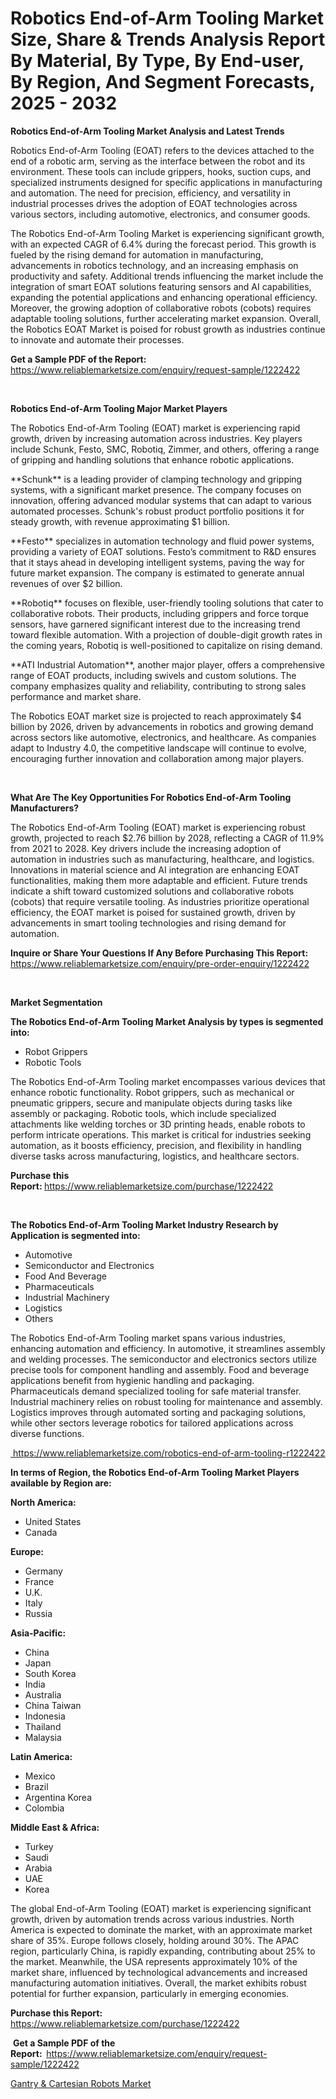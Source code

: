 <p><h1>Robotics End-of-Arm Tooling Market Size, Share & Trends Analysis Report By Material, By Type, By End-user, By Region, And Segment Forecasts, 2025 - 2032</h1></p><p><strong>Robotics End-of-Arm Tooling Market Analysis and Latest Trends</strong></p>
<p><p>Robotics End-of-Arm Tooling (EOAT) refers to the devices attached to the end of a robotic arm, serving as the interface between the robot and its environment. These tools can include grippers, hooks, suction cups, and specialized instruments designed for specific applications in manufacturing and automation. The need for precision, efficiency, and versatility in industrial processes drives the adoption of EOAT technologies across various sectors, including automotive, electronics, and consumer goods.</p><p>The Robotics End-of-Arm Tooling Market is experiencing significant growth, with an expected CAGR of 6.4% during the forecast period. This growth is fueled by the rising demand for automation in manufacturing, advancements in robotics technology, and an increasing emphasis on productivity and safety. Additional trends influencing the market include the integration of smart EOAT solutions featuring sensors and AI capabilities, expanding the potential applications and enhancing operational efficiency. Moreover, the growing adoption of collaborative robots (cobots) requires adaptable tooling solutions, further accelerating market expansion. Overall, the Robotics EOAT Market is poised for robust growth as industries continue to innovate and automate their processes.</p></p>
<p><strong>Get a Sample PDF of the Report:&nbsp;</strong> <a href="https://www.reliablemarketsize.com/enquiry/request-sample/1222422?utm_campaign=1789&utm_medium=2&utm_source=Github&utm_content=ia&utm_term=02032025&utm_id=robotics-end-of-arm-tooling">https://www.reliablemarketsize.com/enquiry/request-sample/1222422</a></p>
<p>&nbsp;</p>
<p><strong>Robotics End-of-Arm Tooling Major Market Players</strong></p>
<p><p>The Robotics End-of-Arm Tooling (EOAT) market is experiencing rapid growth, driven by increasing automation across industries. Key players include Schunk, Festo, SMC, Robotiq, Zimmer, and others, offering a range of gripping and handling solutions that enhance robotic applications.</p><p>**Schunk** is a leading provider of clamping technology and gripping systems, with a significant market presence. The company focuses on innovation, offering advanced modular systems that can adapt to various automated processes. Schunk's robust product portfolio positions it for steady growth, with revenue approximating $1 billion.</p><p>**Festo** specializes in automation technology and fluid power systems, providing a variety of EOAT solutions. Festo’s commitment to R&D ensures that it stays ahead in developing intelligent systems, paving the way for future market expansion. The company is estimated to generate annual revenues of over $2 billion.</p><p>**Robotiq** focuses on flexible, user-friendly tooling solutions that cater to collaborative robots. Their products, including grippers and force torque sensors, have garnered significant interest due to the increasing trend toward flexible automation. With a projection of double-digit growth rates in the coming years, Robotiq is well-positioned to capitalize on rising demand.</p><p>**ATI Industrial Automation**, another major player, offers a comprehensive range of EOAT products, including swivels and custom solutions. The company emphasizes quality and reliability, contributing to strong sales performance and market share.</p><p>The Robotics EOAT market size is projected to reach approximately $4 billion by 2026, driven by advancements in robotics and growing demand across sectors like automotive, electronics, and healthcare. As companies adapt to Industry 4.0, the competitive landscape will continue to evolve, encouraging further innovation and collaboration among major players.</p></p>
<p>&nbsp;</p>
<p><strong>What Are The Key Opportunities For Robotics End-of-Arm Tooling Manufacturers?</strong></p>
<p><p>The Robotics End-of-Arm Tooling (EOAT) market is experiencing robust growth, projected to reach $2.76 billion by 2028, reflecting a CAGR of 11.9% from 2021 to 2028. Key drivers include the increasing adoption of automation in industries such as manufacturing, healthcare, and logistics. Innovations in material science and AI integration are enhancing EOAT functionalities, making them more adaptable and efficient. Future trends indicate a shift toward customized solutions and collaborative robots (cobots) that require versatile tooling. As industries prioritize operational efficiency, the EOAT market is poised for sustained growth, driven by advancements in smart tooling technologies and rising demand for automation.</p></p>
<p><strong>Inquire or Share Your Questions If Any Before Purchasing This Report:</strong> <a href="https://www.reliablemarketsize.com/enquiry/pre-order-enquiry/1222422?utm_campaign=1789&utm_medium=2&utm_source=Github&utm_content=ia&utm_term=02032025&utm_id=robotics-end-of-arm-tooling">https://www.reliablemarketsize.com/enquiry/pre-order-enquiry/1222422</a></p>
<p>&nbsp;</p>
<p><strong>Market Segmentation</strong></p>
<p><strong>The Robotics End-of-Arm Tooling Market Analysis by types is segmented into:</strong></p>
<p><ul><li>Robot Grippers</li><li>Robotic Tools</li></ul></p>
<p><p>The Robotics End-of-Arm Tooling market encompasses various devices that enhance robotic functionality. Robot grippers, such as mechanical or pneumatic grippers, secure and manipulate objects during tasks like assembly or packaging. Robotic tools, which include specialized attachments like welding torches or 3D printing heads, enable robots to perform intricate operations. This market is critical for industries seeking automation, as it boosts efficiency, precision, and flexibility in handling diverse tasks across manufacturing, logistics, and healthcare sectors.</p></p>
<p><strong>Purchase this Report:&nbsp;</strong><a href="https://www.reliablemarketsize.com/purchase/1222422?utm_campaign=1789&utm_medium=2&utm_source=Github&utm_content=ia&utm_term=02032025&utm_id=robotics-end-of-arm-tooling">https://www.reliablemarketsize.com/purchase/1222422</a></p>
<p>&nbsp;</p>
<p><strong>The Robotics End-of-Arm Tooling Market Industry Research by Application is segmented into:</strong></p>
<p><ul><li>Automotive</li><li>Semiconductor and Electronics</li><li>Food And Beverage</li><li>Pharmaceuticals</li><li>Industrial Machinery</li><li>Logistics</li><li>Others</li></ul></p>
<p><p>The Robotics End-of-Arm Tooling market spans various industries, enhancing automation and efficiency. In automotive, it streamlines assembly and welding processes. The semiconductor and electronics sectors utilize precise tools for component handling and assembly. Food and beverage applications benefit from hygienic handling and packaging. Pharmaceuticals demand specialized tooling for safe material transfer. Industrial machinery relies on robust tooling for maintenance and assembly. Logistics improves through automated sorting and packaging solutions, while other sectors leverage robotics for tailored applications across diverse functions.</p></p>
<p><a href="https://www.reliablemarketsize.com/robotics-end-of-arm-tooling-r1222422?utm_campaign=1789&utm_medium=2&utm_source=Github&utm_content=ia&utm_term=02032025&utm_id=robotics-end-of-arm-tooling">&nbsp;https://www.reliablemarketsize.com/robotics-end-of-arm-tooling-r1222422</a></p>
<p><strong>In terms of Region, the Robotics End-of-Arm Tooling Market Players available by Region are:</strong></p>
<p>
    <p> <strong> North America: </strong>
        <ul>
            <li>United States</li>
            <li>Canada</li>
        </ul>
        </p> 
    <p> <strong> Europe: </strong>
        <ul>
            <li>Germany</li>
            <li>France</li>
            <li>U.K.</li>
            <li>Italy</li>
            <li>Russia</li>
        </ul>
        </p> 
    <p> <strong> Asia-Pacific: </strong>
        <ul>
            <li>China</li>
            <li>Japan</li>
            <li>South Korea</li>
            <li>India</li>
            <li>Australia</li>
            <li>China Taiwan</li>
            <li>Indonesia</li>
            <li>Thailand</li>
            <li>Malaysia</li>
        </ul>
        </p> 
    <p> <strong> Latin America: </strong>
        <ul>
            <li>Mexico</li>
            <li>Brazil</li>
            <li>Argentina Korea</li>
            <li>Colombia</li>
        </ul>
        </p> 
    <p> <strong> Middle East & Africa: </strong>
        <ul>
            <li>Turkey</li>
            <li>Saudi</li>
            <li>Arabia</li>
            <li>UAE</li>
            <li>Korea</li>
        </ul>
    </p>
    </p>
<p><p>The global End-of-Arm Tooling (EOAT) market is experiencing significant growth, driven by automation trends across various industries. North America is expected to dominate the market, with an approximate market share of 35%. Europe follows closely, holding around 30%. The APAC region, particularly China, is rapidly expanding, contributing about 25% to the market. Meanwhile, the USA represents approximately 10% of the market share, influenced by technological advancements and increased manufacturing automation initiatives. Overall, the market exhibits robust potential for further expansion, particularly in emerging economies.</p></p>
<p><strong>Purchase this Report: </strong><a href="https://www.reliablemarketsize.com/purchase/1222422?utm_campaign=1789&utm_medium=2&utm_source=Github&utm_content=ia&utm_term=02032025&utm_id=robotics-end-of-arm-tooling">https://www.reliablemarketsize.com/purchase/1222422</a></p>
<p>&nbsp;<strong>Get a Sample PDF of the Report:&nbsp;&nbsp;</strong><a href="https://www.reliablemarketsize.com/enquiry/request-sample/1222422?utm_campaign=1789&utm_medium=2&utm_source=Github&utm_content=ia&utm_term=02032025&utm_id=robotics-end-of-arm-tooling">https://www.reliablemarketsize.com/enquiry/request-sample/1222422</a></p>
<p><strong></strong></p>
<p><p><a href="https://github.com/XavierTyler76/Market-Research-Report-List-1/blob/main/gantry-cartesian-robots-market.md?utm_campaign=1789&utm_medium=2&utm_source=Github&utm_content=ia&utm_term=02032025&utm_id=robotics-end-of-arm-tooling">Gantry & Cartesian Robots Market</a></p></p>